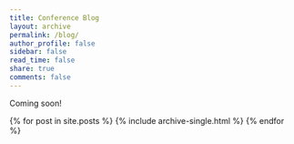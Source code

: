 ```yaml
---
title: Conference Blog
layout: archive
permalink: /blog/
author_profile: false
sidebar: false
read_time: false
share: true
comments: false
---
```

Coming soon!

{% for post in site.posts %}
  {% include archive-single.html %}
{% endfor %}
